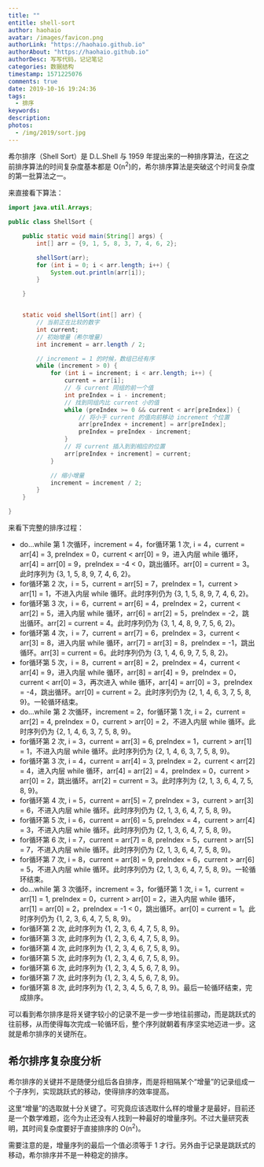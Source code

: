 ```yaml
---
title: ""
entitle: shell-sort
author: haohaio
avatar: /images/favicon.png
authorLink: "https://haohaio.github.io"
authorAbout: "https://haohaio.github.io"
authorDesc: 写写代码，记记笔记
categories: 数据结构
timestamp: 1571225076
comments: true
date: 2019-10-16 19:24:36
tags:
  - 排序
keywords:
description:
photos:
  - /img/2019/sort.jpg
---
```


希尔排序（Shell Sort）是 D.L.Shell 与 1959 年提出来的一种排序算法，在这之前排序算法的时间复杂度基本都是 O(n<sup>2</sup>)的，希尔排序算法是突破这个时间复杂度的第一批算法之一。

来直接看下算法：

```java
import java.util.Arrays;

public class ShellSort {

    public static void main(String[] args) {
        int[] arr = {9, 1, 5, 8, 3, 7, 4, 6, 2};

        shellSort(arr);
        for (int i = 0; i < arr.length; i++) {
            System.out.println(arr[i]);
        }

    }


    static void shellSort(int[] arr) {
        // 当前正在比较的数字
        int current;
        // 初始增量（希尔增量）
        int increment = arr.length / 2;

        // increment = 1 的时候，数组已经有序
        while (increment > 0) {
            for (int i = increment; i < arr.length; i++) {
                current = arr[i];
                // 与 current 同组的前一个值
                int preIndex = i - increment;
                // 找到同组内比 current 小的值
                while (preIndex >= 0 && current < arr[preIndex]) {
                    // 将小于 current 的值向前移动 increment 个位置
                    arr[preIndex + increment] = arr[preIndex];
                    preIndex = preIndex - increment;
                }
                // 将 current 插入到到相应的位置
                arr[preIndex + increment] = current;
            }

            // 缩小增量
            increment = increment / 2;
        }
    }

}
```

来看下完整的排序过程：

- do...while 第 1 次循环，increment = 4，for循环第 1 次, i = 4，current = arr[4] = 3, preIndex = 0，current < arr[0] = 9，进入内层 while 循环，arr[4] = arr[0] = 9，preIndex = -4 < 0，跳出循环。arr[0] = current = 3。此时序列为 {3, 1, 5, 8, 9, 7, 4, 6, 2}。
- for循环第 2 次，i = 5，current = arr[5] = 7，preIndex = 1，current > arr[1] = 1，不进入内层 while 循环。此时序列仍为 {3, 1, 5, 8, 9, 7, 4, 6, 2}。
- for循环第 3 次，i = 6，current = arr[6] = 4，preIndex = 2，current < arr[2] = 5，进入内层 while 循环，arr[6] = arr[2] = 5，preIndex = -2，跳出循环。arr[2] = current = 4。此时序列仍为 {3, 1, 4, 8, 9, 7, 5, 6, 2}。
- for循环第 4 次，i = 7，current = arr[7] = 6，preIndex = 3，current < arr[3] = 8，进入内层 while 循环，arr[7] = arr[3] = 8，preIndex = -1，跳出循环。arr[3] = current = 6。此时序列仍为 {3, 1, 4, 6, 9, 7, 5, 8, 2}。
- for循环第 5 次，i = 8，current = arr[8] = 2，preIndex = 4，current < arr[4] = 9，进入内层 while 循环，arr[8] = arr[4] = 9，preIndex = 0，current < arr[0] = 3，再次进入 while 循环，arr[4] = arr[0] = 3，preIndex = -4，跳出循环。arr[0] = current = 2。此时序列仍为 {2, 1, 4, 6, 3, 7, 5, 8, 9}。一轮循环结束。
- do...while 第 2 次循环，increment = 2，for循环第 1 次, i = 2，current = arr[2] = 4, preIndex = 0，current > arr[0] = 2，不进入内层 while 循环。此时序列仍为 {2, 1, 4, 6, 3, 7, 5, 8, 9}。
- for循环第 2 次, i = 3，current = arr[3] = 6, preIndex = 1，current > arr[1] = 1，不进入内层 while 循环。此时序列仍为 {2, 1, 4, 6, 3, 7, 5, 8, 9}。
- for循环第 3 次, i = 4，current = arr[4] = 3, preIndex = 2，current < arr[2] = 4，进入内层 while 循环，arr[4] = arr[2] = 4，preIndex = 0，current > arr[0] = 2，跳出循环。arr[2] = current = 3。此时序列为 {2, 1, 3, 6, 4, 7, 5, 8, 9}。
- for循环第 4 次, i = 5，current = arr[5] = 7, preIndex = 3，current > arr[3] = 6，不进入内层 while 循环。此时序列仍为 {2, 1, 3, 6, 4, 7, 5, 8, 9}。
- for循环第 5 次, i = 6，current = arr[6] = 5, preIndex = 4，current > arr[4] = 3，不进入内层 while 循环。此时序列仍为 {2, 1, 3, 6, 4, 7, 5, 8, 9}。
- for循环第 6 次, i = 7，current = arr[7] = 8, preIndex = 5，current > arr[5] = 7，不进入内层 while 循环。此时序列仍为 {2, 1, 3, 6, 4, 7, 5, 8, 9}。
- for循环第 7 次, i = 8，current = arr[8] = 9, preIndex = 6，current > arr[6] = 5，不进入内层 while 循环。此时序列仍为 {2, 1, 3, 6, 4, 7, 5, 8, 9}。一轮循环结束。
- do...while 第 3 次循环，increment = 3，for循环第 1 次, i = 1，current = arr[1] = 1, preIndex = 0，current > arr[0] = 2，进入内层 while 循环，arr[1] = arr[0] = 2，preIndex = -1 < 0，跳出循环。arr[0] = current = 1。此时序列仍为 {1, 2, 3, 6, 4, 7, 5, 8, 9}。
- for循环第 2 次, 此时序列为 {1, 2, 3, 6, 4, 7, 5, 8, 9}。
- for循环第 3 次, 此时序列为 {1, 2, 3, 6, 4, 7, 5, 8, 9}。
- for循环第 4 次, 此时序列为 {1, 2, 3, 4, 6, 7, 5, 8, 9}。
- for循环第 5 次, 此时序列为 {1, 2, 3, 4, 6, 7, 5, 8, 9}。
- for循环第 6 次, 此时序列为 {1, 2, 3, 4, 5, 6, 7, 8, 9}。
- for循环第 7 次, 此时序列为 {1, 2, 3, 4, 5, 6, 7, 8, 9}。
- for循环第 8 次, 此时序列为 {1, 2, 3, 4, 5, 6, 7, 8, 9}。最后一轮循环结束，完成排序。

可以看到希尔排序是将关键字较小的记录不是一步一步地往前挪动，而是跳跃式的往前移，从而使得每次完成一轮循环后，整个序列就朝着有序坚实地迈进一步。这就是希尔排序的关键所在。

## 希尔排序复杂度分析

希尔排序的关键并不是随便分组后各自排序，而是将相隔某个“增量”的记录组成一个子序列，实现跳跃式的移动，使得排序的效率提高。

这里“增量”的选取就十分关键了。可究竟应该选取什么样的增量才是最好，目前还是一个数学难题，迄今为止还没有人找到一种最好的增量序列。不过大量研究表明，其时间复杂度要好于直接排序的 O(n<sup>2</sup>)。

需要注意的是，增量序列的最后一个值必须等于 1 才行。另外由于记录是跳跃式的移动，希尔排序并不是一种稳定的排序。
